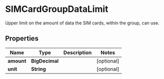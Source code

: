 

# SIMCardGroupDataLimit

Upper limit on the amount of data the SIM cards, within the group, can use.

## Properties

| Name | Type | Description | Notes |
|------------ | ------------- | ------------- | -------------|
|**amount** | **BigDecimal** |  |  [optional] |
|**unit** | **String** |  |  [optional] |



